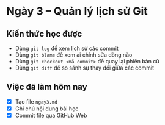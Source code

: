 # Ngày 3 – Quản lý lịch sử Git

## Kiến thức học được
- Dùng `git log` để xem lịch sử các commit
- Dùng `git blame` để xem ai chỉnh sửa dòng nào
- Dùng `git checkout <mã commit>` để quay lại phiên bản cũ
- Dùng `git diff` để so sánh sự thay đổi giữa các commit

## Việc đã làm hôm nay
- [x] Tạo file `ngay3.md`
- [x] Ghi chú nội dung bài học
- [x] Commit file qua GitHub Web
